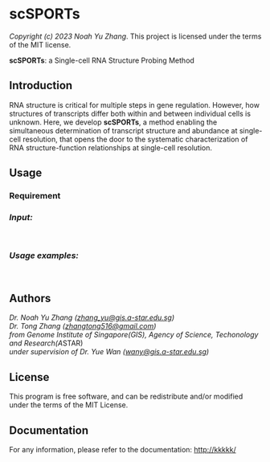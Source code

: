 # scSPORTs
*Copyright (c) 2023 Noah Yu Zhang*. This project is licensed under the terms of the MIT license.

__scSPORTs__: a Single-cell RNA Structure Probing Method

## Introduction

RNA structure is critical for multiple steps in gene regulation. However, how structures of transcripts differ both within and between individual cells is unknown. Here, we develop __scSPORTs__, a method enabling the simultaneous determination of transcript structure and abundance at single-cell resolution, that opens the door to the systematic characterization of RNA structure-function relationships at single-cell resolution. 

## Usage

### Requirement


### *Input:*
<!-- #### -->&nbsp;&nbsp;&nbsp;&nbsp;
### *Usage examples:*

&nbsp;&nbsp;&nbsp;&nbsp;



## Authors

*Dr. Noah Yu Zhang (zhang_yu@gis.a-star.edu.sg)*  
*Dr. Tong Zhang (zhangtong516@gmail.com)*  
*from Genome Institute of Singapore(GIS), Agency of Science, Techonology and Research(A*STAR)  
*under supervision of Dr. Yue Wan (wany@gis.a-star.edu.sg)*


## License

This program is free software, and can be redistribute and/or modified under the terms of the MIT License.

## Documentation

For any information, please refer to the documentation: <http://kkkkk/>
